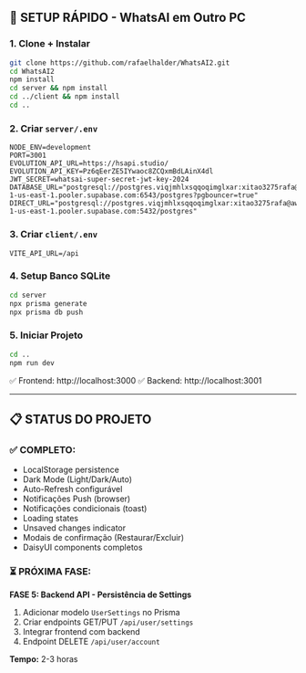 ## 🚀 SETUP RÁPIDO - WhatsAI em Outro PC

### **1. Clone + Instalar**
```bash
git clone https://github.com/rafaelhalder/WhatsAI2.git
cd WhatsAI2
npm install
cd server && npm install
cd ../client && npm install
cd ..
```

### **2. Criar `server/.env`**
```env
NODE_ENV=development
PORT=3001
EVOLUTION_API_URL=https://hsapi.studio/
EVOLUTION_API_KEY=Pz6qEerZE5IYwaoc8ZCQxmBdLAinX4dl
JWT_SECRET=whatsai-super-secret-jwt-key-2024
DATABASE_URL="postgresql://postgres.viqjmhlxsqqoqimglxar:xitao3275rafa@aws-1-us-east-1.pooler.supabase.com:6543/postgres?pgbouncer=true"
DIRECT_URL="postgresql://postgres.viqjmhlxsqqoqimglxar:xitao3275rafa@aws-1-us-east-1.pooler.supabase.com:5432/postgres"
```

### **3. Criar `client/.env`**
```env
VITE_API_URL=/api
```

### **4. Setup Banco SQLite**
```bash
cd server
npx prisma generate
npx prisma db push
```

### **5. Iniciar Projeto**
```bash
cd ..
npm run dev
```

✅ Frontend: http://localhost:3000
✅ Backend: http://localhost:3001

---

## 📋 STATUS DO PROJETO

### ✅ **COMPLETO:**
- LocalStorage persistence
- Dark Mode (Light/Dark/Auto)
- Auto-Refresh configurável
- Notificações Push (browser)
- Notificações condicionais (toast)
- Loading states
- Unsaved changes indicator
- Modais de confirmação (Restaurar/Excluir)
- DaisyUI components completos

### ⏳ **PRÓXIMA FASE:**
**FASE 5: Backend API - Persistência de Settings**

1. Adicionar modelo `UserSettings` no Prisma
2. Criar endpoints GET/PUT `/api/user/settings`
3. Integrar frontend com backend
4. Endpoint DELETE `/api/user/account`

**Tempo:** 2-3 horas
